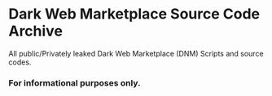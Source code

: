 # Dark Web Marketplace Source Code Archive

All public/Privately leaked Dark Web Marketplace (DNM) Scripts and source codes.

### For informational purposes only.
